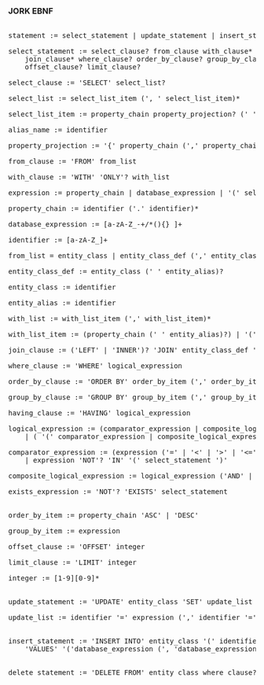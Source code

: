 ### JORK EBNF
<pre> 
statement := select_statement | update_statement | insert_statement | delete_statement

select_statement := select_clause? from_clause with_clause*
	join_clause* where_clause? order_by_clause? group_by_clause? having_clause?
	offset_clause? limit_clause?
	
select_clause := 'SELECT' select_list?

select_list := select_list_item (', ' select_list_item)*

select_list_item := property_chain property_projection? (' ' alias_name)?

alias_name := identifier

property_projection := '{' property_chain (',' property_chain)* '}'
	
from_clause := 'FROM' from_list

with_clause := 'WITH' 'ONLY'? with_list

expression := property_chain | database_expression | '(' select_statement ')'

property_chain := identifier ('.' identifier)*

database_expression := [a-zA-Z_-+/*(){} ]+

identifier := [a-zA-Z_]+

from_list = entity_class | entity_class_def (',' entity_class_def)* | property_chain (' ' entity_alias)?

entity_class_def := entity_class (' ' entity_alias)?

entity_class := identifier

entity_alias := identifier

with_list := with_list_item (',' with_list_item)*

with_list_item := (property_chain (' ' entity_alias)?) | '(' select_statement ')'

join_clause := ('LEFT' | 'INNER')? 'JOIN' entity_class_def 'ON' logical_expression

where_clause := 'WHERE' logical_expression

order_by_clause := 'ORDER BY' order_by_item (',' order_by_item)*

group_by_clause := 'GROUP BY' group_by_item (',' group_by_item)*

having_clause := 'HAVING' logical_expression

logical_expression := (comparator_expression | composite_logical_expression | exists_expression) 
	| ( '(' comparator_expression | composite_logical_expression | exists_expression ')' )

comparator_expression := (expression ('=' | '<' | '>' | '<=' | '>=') expression)
	| expression 'NOT'? 'IN' '(' select_statement ')'

composite_logical_expression := logical_expression ('AND' | 'OR') logical_expression

exists_expression := 'NOT'? 'EXISTS' select_statement


order_by_item := property_chain 'ASC' | 'DESC'

group_by_item := expression

offset_clause := 'OFFSET' integer

limit_clause := 'LIMIT' integer

integer := [1-9][0-9]*


update_statement := 'UPDATE' entity_class 'SET' update_list where_clause?

update_list := identifier '=' expression (',' identifier '=' expression)*


insert_statement := 'INSERT INTO' entity_class '(' identifier (', ' identifier)* ')' 
	'VALUES' '('database_expression (', 'database_expression)*')'
	

delete_statement := 'DELETE FROM' entity_class where_clause? limit_clause?
</pre>
